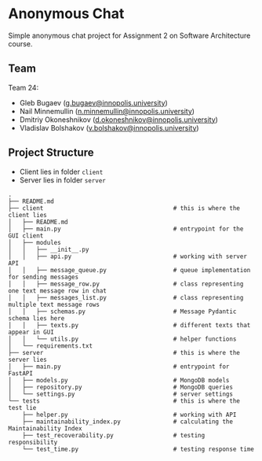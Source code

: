 # Anonymous Chat
Simple anonymous chat project for Assignment 2 on Software Architecture course.  

## Team
Team 24:
- Gleb Bugaev (g.bugaev@innopolis.university)
- Nail Minnemullin (n.minnemullin@innopolis.university)
- Dmitriy Okoneshnikov (d.okoneshnikov@innopolis.university)
- Vladislav Bolshakov (v.bolshakov@innopolis.university)

## Project Structure
- Client lies in folder `client`
- Server lies in folder `server`
```
.
├── README.md
├── client                                     # this is where the client lies
│   ├── README.md
│   ├── main.py                                # entrypoint for the GUI client 
│   ├── modules
│   │   ├── __init__.py
│   │   ├── api.py                             # working with server API 
│   │   ├── message_queue.py                   # queue implementation for sending messages
│   │   ├── message_row.py                     # class representing one text message row in chat
│   │   ├── messages_list.py                   # class representing multiple text message rows
│   │   ├── schemas.py                         # Message Pydantic schema lies here
│   │   ├── texts.py                           # different texts that appear in GUI
│   │   └── utils.py                           # helper functions
│   └── requirements.txt
├── server                                     # this is where the server lies
│   ├── main.py                                # entrypoint for FastAPI
│   ├── models.py                              # MongoDB models
│   ├── repository.py                          # MongoDB queries
│   └── settings.py                            # server settings
└── tests                                      # this is where the test lie
    ├── helper.py                              # working with API
    ├── maintainability_index.py               # calculating the Maintainability Index
    ├── test_recoverability.py                 # testing responsibility
    └── test_time.py                           # testing response time
```
